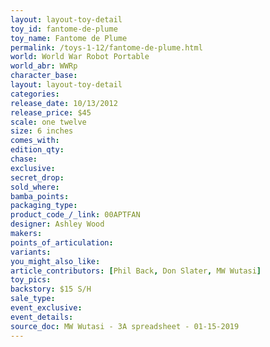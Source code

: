 ```yaml
---
layout: layout-toy-detail 
toy_id: fantome-de-plume
toy_name: Fantome de Plume
permalink: /toys-1-12/fantome-de-plume.html
world: World War Robot Portable
world_abr: WWRp
character_base: 
layout: layout-toy-detail
categories: 
release_date: 10/13/2012
release_price: $45 
scale: one twelve
size: 6 inches
comes_with: 
edition_qty: 
chase: 
exclusive: 
secret_drop: 
sold_where: 
bamba_points: 
packaging_type: 
product_code_/_link: 00APTFAN
designer: Ashley Wood
makers: 
points_of_articulation: 
variants: 
you_might_also_like: 
article_contributors: [Phil Back, Don Slater, MW Wutasi]
toy_pics: 
backstory: $15 S/H
sale_type: 
event_exclusive: 
event_details: 
source_doc: MW Wutasi - 3A spreadsheet - 01-15-2019
---
```

